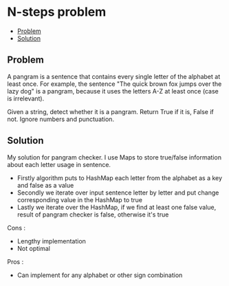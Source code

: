 # N-steps problem
* [Problem](#problem)
* [Solution](#solution)

## Problem
A pangram is a sentence that contains every single letter of the alphabet at least once. For example, the sentence "The quick brown fox jumps over the lazy dog" is a pangram, because it uses the letters A-Z at least once (case is irrelevant).

Given a string, detect whether it is a pangram. Return True if it is, False if not. Ignore numbers and punctuation.

## Solution

My solution for pangram checker. I use Maps to store true/false information about each letter usage in sentence.

- Firstly algorithm puts to HashMap each letter from the alphabet as a key and false as a value
- Secondly we iterate over input sentence letter by letter and put change corresponding value in the HashMap to true
- Lastly we iterate over the HashMap, if we find at least one false value, result of pangram checker is false, otherwise it's true

Cons :
- Lengthy implementation
- Not optimal

Pros :
- Can implement for any alphabet or other sign combination


